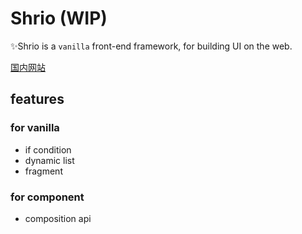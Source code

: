 # Shrio (WIP)

✨Shrio is a `vanilla` front-end framework, for building UI on the web.

[国内网站](https://shrio-8gz68v9mba15d6fa-1259330986.ap-shanghai.app.tcloudbase.com/)

## features

### for vanilla

- if condition
- dynamic list
- fragment

### for component

- composition api
